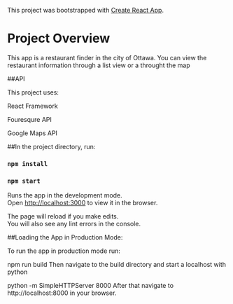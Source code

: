 This project was bootstrapped with [Create React App](https://github.com/facebook/create-react-app).


# Project Overview

This app is a restaurant finder in the city of Ottawa.
You can view the restaurant information through a list view or a throught the map


##API

This project uses:

React Framework

Fouresqure API 

Google Maps API

##In the project directory,  run:

### `npm install`

### `npm start`

Runs the app in the development mode.<br>
Open [http://localhost:3000](http://localhost:3000) to view it in the browser.

The page will reload if you make edits.<br>
You will also see any lint errors in the console.

##Loading the App in Production Mode:


To run the app in production mode run:

npm run build
Then navigate to the build directory and start a localhost with python

python -m SimpleHTTPServer 8000
After that navigate to http://localhost:8000 in your browser.



